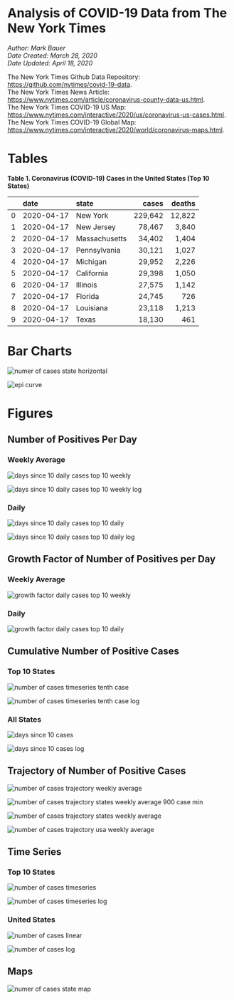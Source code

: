 # Analysis of COVID-19 Data from The New York Times

*Author: Mark Bauer*  
*Date Created: March 28, 2020*  
*Date Updated: April 18, 2020*

The New York Times Github Data Repository: https://github.com/nytimes/covid-19-data.   
The New York Times News Article: https://www.nytimes.com/article/coronavirus-county-data-us.html.  
The New York Times COVID-19 US Map: https://www.nytimes.com/interactive/2020/us/coronavirus-us-cases.html.   
The New York Times COVID-19 Global Map: https://www.nytimes.com/interactive/2020/world/coronavirus-maps.html.  


 

# Tables

**Table 1. Coronavirus (COVID-19) Cases in the United States (Top 10 States)**

|    | date       | state         | cases   | deaths   |
|---:|:-----------|:--------------|--------:|---------:|
|  0 | 2020-04-17 | New York      | 229,642 | 12,822   |
|  1 | 2020-04-17 | New Jersey    | 78,467  | 3,840    |
|  2 | 2020-04-17 | Massachusetts | 34,402  | 1,404    |
|  3 | 2020-04-17 | Pennsylvania  | 30,121  | 1,027    |
|  4 | 2020-04-17 | Michigan      | 29,952  | 2,226    |
|  5 | 2020-04-17 | California    | 29,398  | 1,050    |
|  6 | 2020-04-17 | Illinois      | 27,575  | 1,142    |
|  7 | 2020-04-17 | Florida       | 24,745  | 726      |
|  8 | 2020-04-17 | Louisiana     | 23,118  | 1,213    |
|  9 | 2020-04-17 | Texas         | 18,130  | 461      | 


# Bar Charts

![numer of cases state horizontal](figures/nyt-covid-19-data-barh.png) 

![epi curve](figures/epi_curve.png)   

# Figures

##  Number of Positives Per Day

### Weekly Average

![days since 10 daily cases top 10 weekly](figures/10-cases-timeseries-by-state-top-10-weekly.png)

![days since 10 daily cases top 10 weekly log](figures/10-cases-timeseries-by-state-top-10-weekly-log.png) 

### Daily

![days since 10 daily cases top 10 daily](figures/10-cases-timeseries-by-state-top-10-daily.png)

![days since 10 daily cases top 10 daily log](figures/10-cases-timeseries-by-state-top-10-daily-log.png)


##  Growth Factor of Number of Positives per Day

### Weekly Average

![growth factor daily cases top 10 weekly](figures/growth-factor-top-10-weekly.png)

### Daily 

![growth factor daily cases top 10 daily](figures/growth-factor-top-10-daily.png)


## Cumulative Number of Positive Cases  

### Top 10 States
![number of cases timeseries tenth case](figures/nyt-covid-19-state-timeseries-tenth-case.png)

![number of cases timeseries tenth case log](figures/nyt-covid-19-state-timeseries-tenth-case-log.png)  

### All States
![days since 10 cases](figures/10-cases-timeseries-by-state.png)

![days since 10 cases log](figures/10-cases-timeseries-by-state-log.png)


## Trajectory of Number of Positive Cases

![number of cases trajectory weekly average](figures/nyt-covid-19-state-trajectory-weekly-plot.png)   

![number of cases trajectory states weekly average 900 case min](figures/nyt-covid-19-all-states-trajectory-weekly-plot-labels-xlimit.png)

![number of cases trajectory states weekly average](figures/nyt-covid-19-all-states-trajectory-weekly-plot-labels.png) 

![number of cases trajectory usa weekly average](figures/nyt-covid-19-usa-trajectory-weekly-plot.png)


## Time Series

### Top 10 States
![number of cases timeseries](figures/nyt-covid-19-state-timeseries.png)

![number of cases timeseries log](figures/nyt-covid-19-state-timeseries-log.png)

### United States
![number of cases linear](figures/nyt-covid-19-data-linear.png)

![number of cases log](figures/nyt-covid-19-data-log.png)  


## Maps

![numer of cases state map](figures/nyt-covid-19-data-state-map.png)

